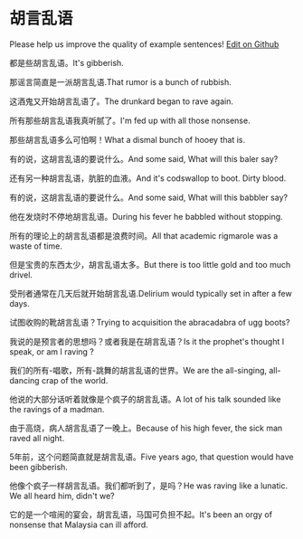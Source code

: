 # 胡言乱语

Please help us improve the quality of example sentences! [Edit on Github](https://github.com/jiyushe/jiyu-example-sentence-source/blob/main/chinese/huyanluanyu.md)

<p><span class="chinese">都是些胡言乱语。</span><span class="english">It's gibberish.</span></p>

<p><span class="chinese">那谣言简直是一派胡言乱语.</span><span class="english">That rumor is a bunch of rubbish.</span></p>

<p><span class="chinese">这酒鬼又开始胡言乱语了。</span><span class="english">The drunkard began to rave again.</span></p>

<p><span class="chinese">所有那些胡言乱语我真听腻了。</span><span class="english">I'm fed up with all those nonsense.</span></p>

<p><span class="chinese">那些胡言乱语多么可怕啊！</span><span class="english">What a dismal bunch of hooey that is.</span></p>

<p><span class="chinese">有的说，这胡言乱语的要说什么。</span><span class="english">And some said, What will this baler say?</span></p>

<p><span class="chinese">还有另一种胡言乱语，肮脏的血液。</span><span class="english">And it's codswallop to boot. Dirty blood.</span></p>

<p><span class="chinese">有的说，这胡言乱语的要说什么。</span><span class="english">And some said, What will this babbler say?</span></p>

<p><span class="chinese">他在发烧时不停地胡言乱语。</span><span class="english">During his fever he babbled without stopping.</span></p>

<p><span class="chinese">所有的理论上的胡言乱语都是浪费时间。</span><span class="english">All that academic rigmarole was a waste of time.</span></p>

<p><span class="chinese">但是宝贵的东西太少，胡言乱语太多。</span><span class="english">But there is too little gold and too much drivel.</span></p>

<p><span class="chinese">受刑者通常在几天后就开始胡言乱语.</span><span class="english">Delirium would typically set in after a few days.</span></p>

<p><span class="chinese">试图收购的靴胡言乱语？</span><span class="english">Trying to acquisition the abracadabra of ugg boots?</span></p>

<p><span class="chinese">我说的是预言者的思想吗？或者我是在胡言乱语？</span><span class="english">Is it the prophet's thought I speak, or am I raving ?</span></p>

<p><span class="chinese">我们的所有-唱歌，所有-跳舞的胡言乱语的世界。</span><span class="english">We are the all-singing, all-dancing crap of the world.</span></p>

<p><span class="chinese">他说的大部分话听着就像是个疯子的胡言乱语。</span><span class="english">A lot of his talk sounded like the ravings of a madman.</span></p>

<p><span class="chinese">由于高烧，病人胡言乱语了一晚上。</span><span class="english">Because of his high fever, the sick man raved all night.</span></p>

<p><span class="chinese">5年前，这个问题简直就是胡言乱语。</span><span class="english">Five years ago, that question would have been gibberish.</span></p>

<p><span class="chinese">他像个疯子一样胡言乱语。我们都听到了，是吗？</span><span class="english">He was raving like a lunatic. We all heard him, didn't we?</span></p>

<p><span class="chinese">它的是一个喧闹的宴会，胡言乱语，马国可负担不起。</span><span class="english">It's been an orgy of nonsense that Malaysia can ill afford.</span></p>

